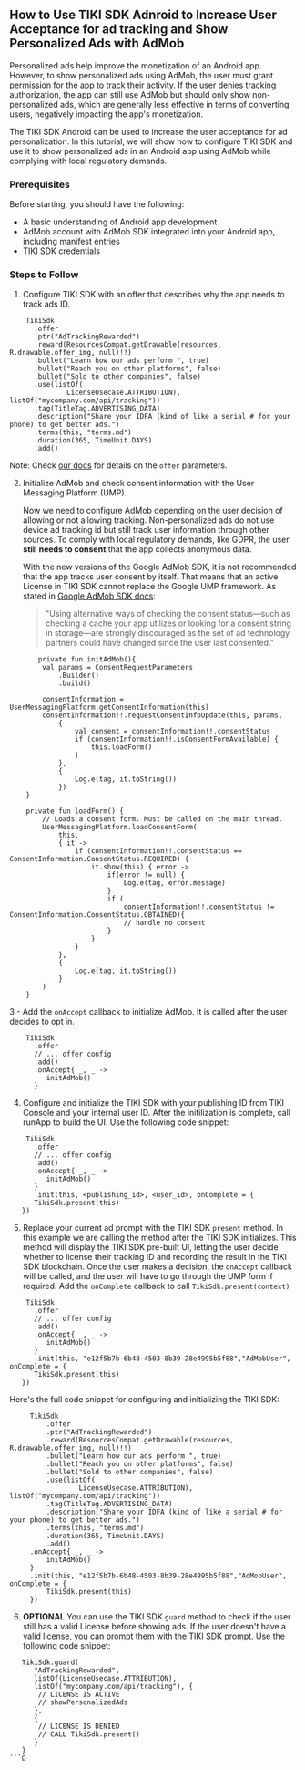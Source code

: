 ## How to Use TIKI SDK Adnroid to Increase User Acceptance for ad tracking and Show Personalized Ads with AdMob

Personalized ads help improve the monetization of an Android app. However, to show personalized ads using AdMob, the user must grant permission for the app to track their activity. If the user denies tracking authorization, the app can still use AdMob but should only show non-personalized ads, which are generally less effective in terms of converting users, negatively impacting the app's monetization.

The TIKI SDK Android can be used to increase the user acceptance for ad personalization. In this tutorial, we will show how to configure TIKI SDK and use it to show personalized ads in an Android app using AdMob while complying with local regulatory demands.

### Prerequisites

Before starting, you should have the following:
- A basic understanding of Android app development
- AdMob account with AdMob SDK integrated into your Android app, including manifest entries
- TIKI SDK credentials

### Steps to Follow

1. Configure TIKI SDK with an offer that describes why the app needs to track ads ID.

```
    TikiSdk
      .offer
      .ptr("AdTrackingRewarded")
      .reward(ResourcesCompat.getDrawable(resources, R.drawable.offer_img, null)!!)
      .bullet("Learn how our ads perform ", true)
      .bullet("Reach you on other platforms", false)
      .bullet("Sold to other companies", false)
      .use(listOf(
              LicenseUsecase.ATTRIBUTION), listOf("mycompany.com/api/tracking"))
      .tag(TitleTag.ADVERTISING_DATA)
      .description("Share your IDFA (kind of like a serial # for your phone) to get better ads.")
      .terms(this, "terms.md")
      .duration(365, TimeUnit.DAYS)
      .add()
```
Note: Check [our docs]() for details on the `offer` parameters.

2. Initialize AdMob and check consent information with the User Messaging Platform (UMP).

   Now we need to configure AdMob depending on the user decision of allowing or not allowing tracking. Non-personalized ads do not use device ad tracking id but still track user information through other sources. To comply with local regulatory demands, like GDPR, the user **still needs to consent** that the app collects anonymous data.

   With the new versions of the Google AdMob SDK, it is not recommended that the app tracks user consent by itself. That means that an active License in TIKI SDK cannot replace the Google UMP framework. As stated in [Google AdMob SDK docs](https://developers.google.com/admob/flutter/privacy?hl=en#display-message):
   > "Using alternative ways of checking the consent status—such as checking a cache your app utilizes or looking for a consent string in storage—are strongly discouraged as the set of ad technology partners could have changed since the user last consented."

```
       private fun initAdMob(){
        val params = ConsentRequestParameters
            .Builder()
            .build()

        consentInformation = UserMessagingPlatform.getConsentInformation(this)
        consentInformation!!.requestConsentInfoUpdate(this, params,
            {
                val consent = consentInformation!!.consentStatus
                if (consentInformation!!.isConsentFormAvailable) {
                    this.loadForm()
                }
            },
            {
                Log.e(tag, it.toString())
            })
    }

    private fun loadForm() {
        // Loads a consent form. Must be called on the main thread.
        UserMessagingPlatform.loadConsentForm(
            this,
            { it ->
                if (consentInformation!!.consentStatus == ConsentInformation.ConsentStatus.REQUIRED) {
                    it.show(this) { error ->
                        if(error != null) {
                            Log.e(tag, error.message)
                        }
                        if (
                            consentInformation!!.consentStatus != ConsentInformation.ConsentStatus.OBTAINED){
                            // handle no consent
                        }
                    }
                }
            },
            {
                Log.e(tag, it.toString())
            }
        )
    }
```

3 - Add the `onAccept` callback to initialize AdMob. It is called after the user decides to opt in.

```
    TikiSdk
      .offer
      // ... offer config
      .add()
      .onAccept{ _, _ ->
         initAdMob()
      }
```

4. Configure and initialize the TIKI SDK with your publishing ID from TIKI Console and your internal user ID. After the initilization is complete, call runApp to build the UI. Use the following code snippet:

```
    TikiSdk
      .offer
      // ... offer config
      .add()
      .onAccept{ _, _ ->
         initAdMob()
      }
      .init(this, <publishing_id>, <user_id>, onComplete = {
      TikiSdk.present(this)
   })
```

5. Replace your current ad prompt with the TIKI SDK `present` method. In this example we are calling the method after the TIKI SDK initializes. This method will display the TIKI SDK pre-built UI, letting the user decide whether to license their tracking ID and recording the result in the TIKI SDK blockchain. Once the user makes a decision, the `onAccept` callback will be called, and the user will have to go through the UMP form if required. Add the `onComplete` callback to call `TikiSdk.present(context)`

```
    TikiSdk
      .offer
      // ... offer config
      .add()
      .onAccept{ _, _ ->
         initAdMob()
      }
      .init(this, "e12f5b7b-6b48-4503-8b39-28e4995b5f88","AdMobUser", onComplete = {
      TikiSdk.present(this)
   })
```

Here's the full code snippet for configuring and initializing the TIKI SDK:

```
     TikiSdk
         .offer
         .ptr("AdTrackingRewarded")
         .reward(ResourcesCompat.getDrawable(resources, R.drawable.offer_img, null)!!)
         .bullet("Learn how our ads perform ", true)
         .bullet("Reach you on other platforms", false)
         .bullet("Sold to other companies", false)
         .use(listOf(
                 LicenseUsecase.ATTRIBUTION), listOf("mycompany.com/api/tracking"))
         .tag(TitleTag.ADVERTISING_DATA)
         .description("Share your IDFA (kind of like a serial # for your phone) to get better ads.")
         .terms(this, "terms.md")
         .duration(365, TimeUnit.DAYS)
         .add()
     .onAccept{ _, _ ->
         initAdMob()
     }
     .init(this, "e12f5b7b-6b48-4503-8b39-28e4995b5f88","AdMobUser", onComplete = {
         TikiSdk.present(this)
     })
```

6. **OPTIONAL** You can use the TIKI SDK `guard` method to check if the user still has a valid License before showing ads. If the user doesn't have a valid license, you can prompt them with the TIKI SDK prompt. Use the following code snippet:

```
   TikiSdk.guard(
      "AdTrackingRewarded", 
      listOf(LicenseUsecase.ATTRIBUTION), 
      listOf("mycompany.com/api/tracking"), {
       // LICENSE IS ACTIVE
       // showPersonalizedAds
      },
      {
       // LICENSE IS DENIED
       // CALL TikiSdk.present()
      }
   }
```Ω
